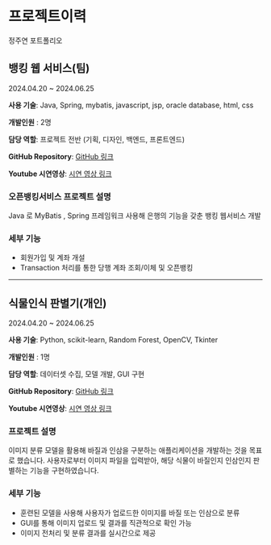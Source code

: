 # 프로젝트이력
정주연 포트폴리오

## 뱅킹 웹 서비스(팀) 
2024.04.20 ~ 2024.06.25

**사용 기술**: Java, Spring, mybatis, javascript, jsp,  oracle database, html, css

**개발인원** : 2명 

**담당 역할**: 프로젝트 전반 (기획, 디자인, 백엔드, 프론트엔드)

**GitHub Repository**: [GitHub 링크](https://github.com/Helluoo/bank)

**Youtube 시연영상**: [시연 영상 링크]()

### 오픈뱅킹서비스 프로젝트 설명
Java 로 MyBatis , Spring 프레임워크 사용해 은행의 기능을 갖춘 뱅킹 웹서비스 개발

### 세부 기능
- 회원가입 및 계좌 개설
- Transaction 처리를 통한 당행 계좌 조회/이체 및 오픈뱅킹




---


## 식물인식 판별기(개인) 
2024.04.20 ~ 2024.06.25

**사용 기술**: Python, scikit-learn, Random Forest, OpenCV, Tkinter

**개발인원** : 1명 

**담당 역할**:  데이터셋 수집, 모델 개발, GUI 구현 

**GitHub Repository**: [GitHub 링크](https://github.com/Helluoo/bank)

**Youtube 시연영상**: [시연 영상 링크]()

### 프로젝트 설명
이미지 분류 모델을 활용해 바질과 인삼을 구분하는 애플리케이션을 개발하는 것을 목표로 했습니다. 사용자로부터 이미지 파일을 입력받아, 해당 식물이 바질인지 인삼인지 판별하는 기능을 구현하였습니다.

### 세부 기능
- 훈련된 모델을 사용해 사용자가 업로드한 이미지를 바질 또는 인삼으로 분류
- GUI를 통해 이미지 업로드 및 결과를 직관적으로 확인 가능
- 이미지 전처리 및 분류 결과를 실시간으로 제공










